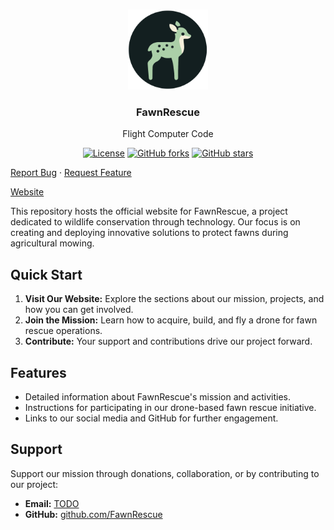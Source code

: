 <br />
<p align="center">
<a><img src="image/Logo-circle.png" alt="FawnRescue" width="128" height="128" title="FawnRescue"></a>
  <h3 align="center">FawnRescue</h3>
  <p align="center">
    Flight Computer Code<br />
    <p align="center">
  <a href="https://github.com/FawnRescue/fawnrescue.github.io/blob/main/LICENSE"><img src="https://img.shields.io/github/license/FawnRescue/fawnrescue.github.io" alt="License"></a>
  <a href="https://github.com/FawnRescue/fawnrescue.github.io/network/members"><img src="https://img.shields.io/github/forks/FawnRescue/fawnrescue.github.io?style=social" alt="GitHub forks"></a>
  <a href="https://github.com/FawnRescue/fawnrescue.github.io/stargazers"><img src="https://img.shields.io/github/stars/FawnRescue/fawnrescue.github.io?style=social" alt="GitHub stars"></a>
</p>
    <p>
    <a href="https://github.com/FawnRescue/fawnrescue.github.io/issues">Report Bug</a>
    ·
    <a href="https://github.com/FawnRescue/fawnrescue.github.io/issues">Request Feature</a>
    </p>
    <a href="https://fawnrescue.github.io/">Website</a>
  </p>
</p>

This repository hosts the official website for FawnRescue, a project dedicated to wildlife conservation through technology. Our focus is on creating and deploying innovative solutions to protect fawns during agricultural mowing.

## Quick Start

1. **Visit Our Website:** Explore the sections about our mission, projects, and how you can get involved.
2. **Join the Mission:** Learn how to acquire, build, and fly a drone for fawn rescue operations.
3. **Contribute:** Your support and contributions drive our project forward.

## Features

- Detailed information about FawnRescue's mission and activities.
- Instructions for participating in our drone-based fawn rescue initiative.
- Links to our social media and GitHub for further engagement.

## Support

Support our mission through donations, collaboration, or by contributing to our project:

- **Email:** [TODO](mailto:TODO)
- **GitHub:** [github.com/FawnRescue](https://github.com/FawnRescue)
